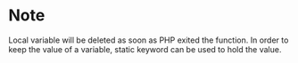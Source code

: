 # Note
Local variable will be deleted as soon as PHP exited the function. In order to keep the value of a variable, static keyword can be used to hold the value.